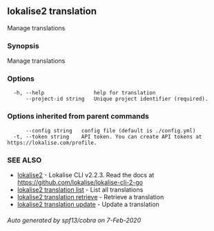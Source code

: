 ## lokalise2 translation

Manage translations

### Synopsis

Manage translations

### Options

```
  -h, --help                help for translation
      --project-id string   Unique project identifier (required).
```

### Options inherited from parent commands

```
      --config string   config file (default is ./config.yml)
  -t, --token string    API token. You can create API tokens at https://lokalise.com/profile.
```

### SEE ALSO

* [lokalise2](lokalise2.md)	 - Lokalise CLI v2.2.3. Read the docs at https://github.com/lokalise/lokalise-cli-2-go
* [lokalise2 translation list](lokalise2_translation_list.md)	 - List all translations
* [lokalise2 translation retrieve](lokalise2_translation_retrieve.md)	 - Retrieve a translation 
* [lokalise2 translation update](lokalise2_translation_update.md)	 - Update a translation

###### Auto generated by spf13/cobra on 7-Feb-2020
